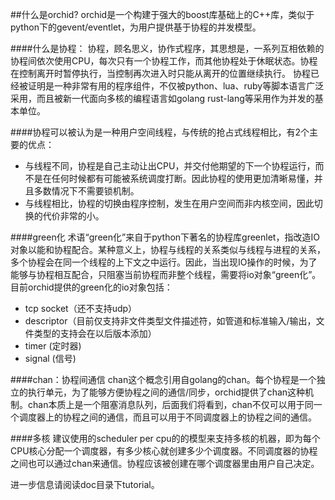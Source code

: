 ##什么是orchid?
orchid是一个构建于强大的boost库基础上的C++库，类似于python下的gevent/eventlet，为用户提供基于协程的并发模型。

####什么是协程：
协程，顾名思义，协作式程序，其思想是，一系列互相依赖的协程间依次使用CPU，每次只有一个协程工作，而其他协程处于休眠状态。协程在控制离开时暂停执行，当控制再次进入时只能从离开的位置继续执行。
协程已经被证明是一种非常有用的程序组件，不仅被python、lua、ruby等脚本语言广泛采用，而且被新一代面向多核的编程语言如golang rust-lang等采用作为并发的基本单位。

####协程可以被认为是一种用户空间线程，与传统的抢占式线程相比，有2个主要的优点：
* 与线程不同，协程是自己主动让出CPU，并交付他期望的下一个协程运行，而不是在任何时候都有可能被系统调度打断。因此协程的使用更加清晰易懂，并且多数情况下不需要锁机制。
* 与线程相比，协程的切换由程序控制，发生在用户空间而非内核空间，因此切换的代价非常的小。

####green化
术语“green化”来自于python下著名的协程库greenlet，指改造IO对象以能和协程配合。某种意义上，协程与线程的关系类似与线程与进程的关系，多个协程会在同一个线程的上下文之中运行。因此，当出现IO操作的时候，为了能够与协程相互配合，只阻塞当前协程而非整个线程，需要将io对象“green化”。目前orchid提供的green化的io对象包括：

* tcp socket（还不支持udp）
* descriptor（目前仅支持非文件类型文件描述符，如管道和标准输入/输出，文件类型的支持会在以后版本添加）
* timer (定时器)
* signal (信号)

####chan：协程间通信
chan这个概念引用自golang的chan。每个协程是一个独立的执行单元，为了能够方便协程之间的通信/同步，orchid提供了chan这种机制。chan本质上是一个阻塞消息队列，后面我们将看到，chan不仅可以用于同一个调度器上的协程之间的通信，而且可以用于不同调度器上的协程之间的通信。

####多核
建议使用的scheduler per cpu的的模型来支持多核的机器，即为每个CPU核心分配一个调度器，有多少核心就创建多少个调度器。不同调度器的协程之间也可以通过chan来通信。协程应该被创建在哪个调度器里由用户自己决定。

进一步信息请阅读doc目录下tutorial。